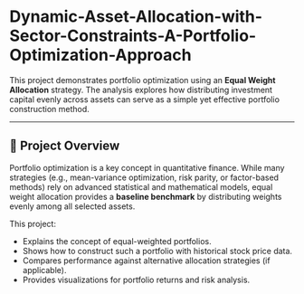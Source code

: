 # Dynamic-Asset-Allocation-with-Sector-Constraints-A-Portfolio-Optimization-Approach
This project demonstrates portfolio optimization using an **Equal Weight Allocation** strategy. The analysis explores how distributing investment capital evenly across assets can serve as a simple yet effective portfolio construction method.

---

## 📌 Project Overview

Portfolio optimization is a key concept in quantitative finance. While many strategies (e.g., mean-variance optimization, risk parity, or factor-based methods) rely on advanced statistical and mathematical models, equal weight allocation provides a **baseline benchmark** by distributing weights evenly among all selected assets.

This project:
- Explains the concept of equal-weighted portfolios.
- Shows how to construct such a portfolio with historical stock price data.
- Compares performance against alternative allocation strategies (if applicable).
- Provides visualizations for portfolio returns and risk analysis.
